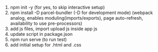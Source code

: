 1. npm init -y (for yes, to skip interactive setup)
2. npm install -D parcel-bundler (-D for development mode) (webpack analog, enables moduling(imports/exports), page auto-refresh, availability to use pre-processors)
3. add js files, import upload js inside app js
4. update script in package.json
5. npm run serve (to run test)
6. add initial setup for .html and .css
